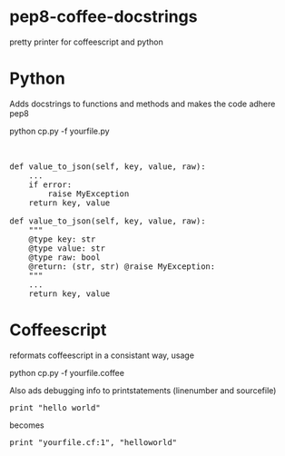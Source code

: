 pep8-coffee-docstrings
=========================

pretty printer for coffeescript and python

Python
==============
Adds docstrings to functions and methods and makes the code adhere pep8

python cp.py -f yourfile.py

<pre>


def value_to_json(self, key, value, raw):
    ...
    if error:
        raise MyException
    return key, value
    
def value_to_json(self, key, value, raw):
    """
    @type key: str
    @type value: str
    @type raw: bool
    @return: (str, str) @raise MyException:
    """
    ...
    return key, value
</pre>


Coffeescript
==============
reformats coffeescript in a consistant way, usage

python cp.py -f yourfile.coffee

Also ads debugging info to printstatements (linenumber and sourcefile)

<pre>
print "hello world"
</pre>

becomes

<pre>
print "yourfile.cf:1", "helloworld"
</pre>



